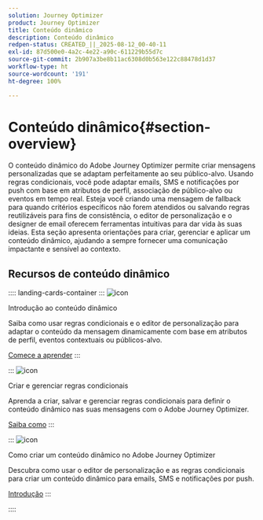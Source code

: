 ```yaml
---
solution: Journey Optimizer
product: Journey Optimizer
title: Conteúdo dinâmico
description: Conteúdo dinâmico
redpen-status: CREATED_||_2025-08-12_00-40-11
exl-id: 87d500e0-4a2c-4e22-a90c-611229b55d7c
source-git-commit: 2b907a3be8b11ac6308d0b563e122c88478d1d37
workflow-type: ht
source-wordcount: '191'
ht-degree: 100%

---
```


# Conteúdo dinâmico{#section-overview}

O conteúdo dinâmico do Adobe Journey Optimizer permite criar mensagens personalizadas que se adaptam perfeitamente ao seu público-alvo. Usando regras condicionais, você pode adaptar emails, SMS e notificações por push com base em atributos de perfil, associação de público-alvo ou eventos em tempo real. Esteja você criando uma mensagem de fallback para quando critérios específicos não forem atendidos ou salvando regras reutilizáveis para fins de consistência, o editor de personalização e o designer de email oferecem ferramentas intuitivas para dar vida às suas ideias. Esta seção apresenta orientações para criar, gerenciar e aplicar um conteúdo dinâmico, ajudando a sempre fornecer uma comunicação impactante e sensível ao contexto.

## Recursos de conteúdo dinâmico

:::: landing-cards-container
:::
![icon](https://cdn.experienceleague.adobe.com/icons/circle-play.svg)

Introdução ao conteúdo dinâmico

Saiba como usar regras condicionais e o editor de personalização para adaptar o conteúdo da mensagem dinamicamente com base em atributos de perfil, eventos contextuais ou públicos-alvo.

[Comece a aprender](../using/personalization/get-started-dynamic-content.md)
:::

:::
![icon](https://cdn.experienceleague.adobe.com/icons/list-check.svg)

Criar e gerenciar regras condicionais

Aprenda a criar, salvar e gerenciar regras condicionais para definir o conteúdo dinâmico nas suas mensagens com o Adobe Journey Optimizer.

[Saiba como](../using/personalization/create-conditions.md)
:::

:::
![icon](https://cdn.experienceleague.adobe.com/icons/bullseye.svg)

Como criar um conteúdo dinâmico no Adobe Journey Optimizer

Descubra como usar o editor de personalização e as regras condicionais para criar um conteúdo dinâmico para emails, SMS e notificações por push.

[Introdução](../using/personalization/dynamic-content.md)
:::

::::
